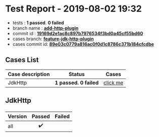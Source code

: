 # Test Report - 2019-08-02 19:32

- tests  : **1 passed**. **0 failed**
- branch name : **[add-http-plugin](https://github.com/apache/incubator-skywalking/tree/add-http-plugin)**
- commit id : **[19169d2e1ac8c897b7976534f3bd0a45cf55bd60](https://github.com/apache/incubator-skywalking/commit/19169d2e1ac8c897b7976534f3bd0a45cf55bd60)**
- cases branch: **[feature-jdk-http-plugin](https://github.com/SkywalkingTest/skywalking-autotest-scenarios/tree/feature-jdk-http-plugin)**
- cases commit id: **[89e03c0779a816ac0f0d1c8786c371b184cfcdbe](https://github.com/SkywalkingTest/skywalking-autotest-scenarios/commit/89e03c0779a816ac0f0d1c8786c371b184cfcdbe)**

## Cases List

| Case description | Status | Cases|
|:-----|:-----:|:-----:|
|JdkHttp| **1 passed. 0 failed**| [click me](#jdkhttp) |

## JdkHttp

### 
|  Version     | Passed | Failed|
|:------------- |:-------:|:-----:|
| all  | :heavy_check_mark:||


